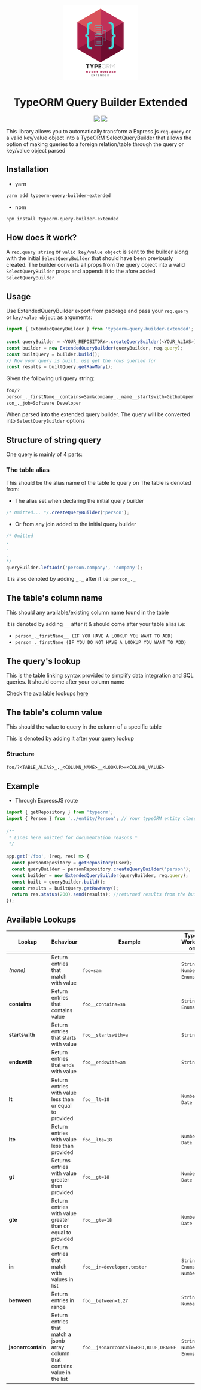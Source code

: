 <div align="center">
    <img src="https://raw.githubusercontent.com/rutaks/typeorm-query-builder-extended/main/assets/img/logo.png" width="200" height="200">
</div>
<h1 align="center"> TypeORM Query Builder Extended</h1>
<div align="center">
  <img src="https://img.shields.io/npm/dt/typeorm-query-builder-extended.svg">
  <img src="https://img.shields.io/npm/v/typeorm-query-builder-extended.svg">
</div>

This library allows you to automatically transform a Express.js `req.query` or a valid key/value object into a TypeORM SelectQueryBuilder that allows the option of making queries to a foreign relation/table through the query or key/value object parsed

## Installation

- yarn

```bash
yarn add typeorm-query-builder-extended
```

- npm

```bash
npm install typeorm-query-builder-extended
```

## How does it work?

A `req.query string` or `valid key/value object` is sent to the builder along with the initial `SelectQueryBuilder` that should have been previously created. The builder converts all props from the query object into a valid `SelectQueryBuilder` props and appends it to the afore added `SelectQueryBuilder`

## Usage

Use ExtendedQueryBuilder export from package and pass your `req.query` or `key/value object` as arguments:

```typescript
import { ExtendedQueryBuilder } from 'typeorm-query-builder-extended';

const queryBuilder = <YOUR_REPOSITORY>.createQueryBuilder(<YOUR_ALIAS>); // <YOUR_REPOSITORY> i.e: personRepository | <YOUR_ALIAS> i.e: person
const builder = new ExtendedQueryBuilder(queryBuilder, req.query);
const builtQuery = builder.build();
// Now your query is built, use get the rows queried for
const results = builtQuery.getRawMany();
```

Given the following url query string:

`foo/?person_._firstName__contains=Sam&company_._name__startswith=Github&person_._job=Software Developer`

When parsed into the extended query builder. The query will be converted into `SelectQueryBuilder` options

## Structure of string query

One query is mainly of 4 parts:

### The table alias

This should be the alias name of the table to query on
The table is denoted from:

- The alias set when declaring the initial query builder

```typescript
/* Omitted... */.createQueryBuilder('person');
```

- Or from any join added to the initial query builder

```typescript
/* Omitted
.
.
.
*/
queryBuilder.leftJoin('person.company', 'company');
```

It is also denoted by adding `_._` after it
i.e: `person_._`

## The table's column name

This should any available/existing column name found in the table

It is denoted by adding `__` after it & should come after your table alias
i.e:

- `person_._firstName__ (IF YOU HAVE A LOOKUP YOU WANT TO ADD)`
- `person_._firstName (IF YOU DO NOT HAVE A LOOKUP YOU WANT TO ADD)`

## The query's lookup

This is the table linking syntax provided to simplify data integration and SQL queries. It should come after your column name

Check the available lookups [here](#available-lookups)

## The table's column value

This should the value to query in the column of a specific table

This is denoted by adding it after your query lookup

### Structure

`foo/?<TABLE_ALIAS>_._<COLUMN_NAME>__<LOOKUP>=<COLUMN_VALUE>`

## Example

- Through ExpressJS route

```javascript
import { getRepository } from 'typeorm';
import { Person } from '../entity/Person'; // Your typeORM entity class

/**
 * Lines here omitted for documentation reasons *
 */

app.get('/foo', (req, res) => {
  const personRepository = getRepository(User);
  const queryBuilder = personRepository.createQueryBuilder('person');
  const builder = new ExtendedQueryBuilder(queryBuilder, req.query);
  const built = queryBuilder.build();
  const results = builtQuery.getRawMany();
  return res.status(200).send(results); //returned results from the built query
});
```

## Available Lookups

| Lookup             | Behaviour                                                                      | Example                               | Types Working on        |
| ------------------ | ------------------------------------------------------------------------------ | ------------------------------------- | ----------------------- |
| _(none)_           | Return entries that match with value                                           | `foo=sam`                             | `String, Number, Enums` |
| **contains**       | Return entries that contains value                                             | `foo__contains=sa`                    | `String, Enums`         |
| **startswith**     | Return entries that starts with value                                          | `foo__startswith=a`                   | `String`                |
| **endswith**       | Return entries that ends with value                                            | `foo__endswith=am`                    | `String`                |
| **lt**             | Return entries with value less than or equal to provided                       | `foo__lt=18`                          | `Number, Date`          |
| **lte**            | Return entries with value less than provided                                   | `foo__lte=18`                         | `Number, Date`          |
| **gt**             | Returns entries with value greater than provided                               | `foo__gt=18`                          | `Number, Date`          |
| **gte**            | Return entries with value greater than or equal to provided                    | `foo__gte=18`                         | `Number, Date`          |
| **in**             | Return entries that match with values in list                                  | `foo__in=developer,tester`            | `String, Enums, Number` |
| **between**        | Return entries in range                                                        | `foo__between=1,27`                   | `String, Number`        |
| **jsonarrcontain** | Return entries that match a jsonb array column that contains value in the list | `foo__jsonarrcontain=RED,BLUE,ORANGE` | `String, Number, Enums` |
